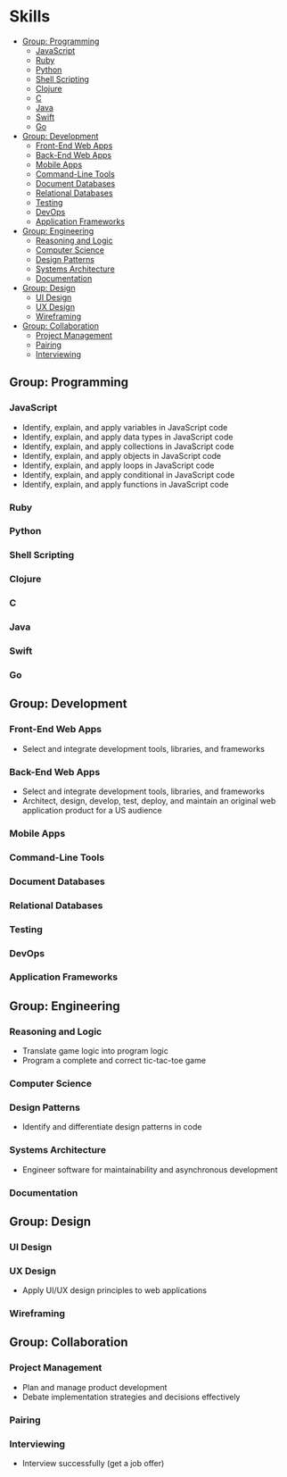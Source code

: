 # Skills

<!-- TOC depthFrom:2 depthTo:6 withLinks:1 updateOnSave:1 orderedList:0 -->

- [Group: Programming](#group-programming)
	- [JavaScript](#javascript)
	- [Ruby](#ruby)
	- [Python](#python)
	- [Shell Scripting](#shell-scripting)
	- [Clojure](#clojure)
	- [C](#c)
	- [Java](#java)
	- [Swift](#swift)
	- [Go](#go)
- [Group: Development](#group-development)
	- [Front-End Web Apps](#front-end-web-apps)
	- [Back-End Web Apps](#back-end-web-apps)
	- [Mobile Apps](#mobile-apps)
	- [Command-Line Tools](#command-line-tools)
	- [Document Databases](#document-databases)
	- [Relational Databases](#relational-databases)
	- [Testing](#testing)
	- [DevOps](#devops)
	- [Application Frameworks](#application-frameworks)
- [Group: Engineering](#group-engineering)
	- [Reasoning and Logic](#reasoning-and-logic)
	- [Computer Science](#computer-science)
	- [Design Patterns](#design-patterns)
	- [Systems Architecture](#systems-architecture)
	- [Documentation](#documentation)
- [Group: Design](#group-design)
	- [UI Design](#ui-design)
	- [UX Design](#ux-design)
	- [Wireframing](#wireframing)
- [Group: Collaboration](#group-collaboration)
	- [Project Management](#project-management)
	- [Pairing](#pairing)
	- [Interviewing](#interviewing)

<!-- /TOC -->

## Group: Programming

### JavaScript
- Identify, explain, and apply variables in JavaScript code
- Identify, explain, and apply data types in JavaScript code
- Identify, explain, and apply collections in JavaScript code
- Identify, explain, and apply objects in JavaScript code
- Identify, explain, and apply loops in JavaScript code
- Identify, explain, and apply conditional in JavaScript code
- Identify, explain, and apply functions in JavaScript code

### Ruby

### Python

### Shell Scripting

### Clojure

### C

### Java

### Swift

### Go

## Group: Development

### Front-End Web Apps
- Select and integrate development tools, libraries, and frameworks

### Back-End Web Apps
- Select and integrate development tools, libraries, and frameworks
- Architect, design, develop, test, deploy, and maintain an original web application product for a US audience

### Mobile Apps

### Command-Line Tools

### Document Databases

### Relational Databases

### Testing

### DevOps

### Application Frameworks

## Group: Engineering

### Reasoning and Logic
- Translate game logic into program logic
- Program a complete and correct tic-tac-toe game

### Computer Science

### Design Patterns
- Identify and differentiate design patterns in code

### Systems Architecture
- Engineer software for maintainability and asynchronous development

### Documentation

## Group: Design

### UI Design

### UX Design

- Apply UI/UX design principles to web applications

### Wireframing

## Group: Collaboration

### Project Management

- Plan and manage product development
- Debate implementation strategies and decisions effectively

### Pairing

### Interviewing

- Interview successfully (get a job offer)
